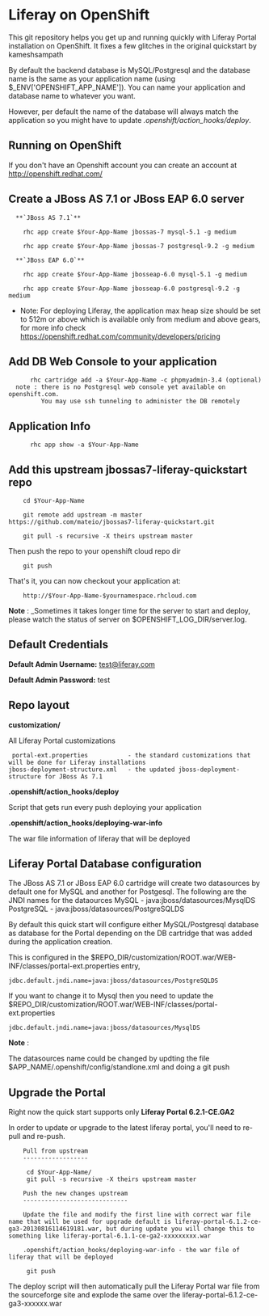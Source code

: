 Liferay on OpenShift
===================

This git repository helps you get up and running quickly with Liferay Portal installation
on OpenShift. It fixes a few glitches in the original quickstart by kameshsampath

By default the backend database is MySQL/Postgresql and the database name is the
same as your application name (using $_ENV['OPENSHIFT_APP_NAME']).  You can name
your application and database name to whatever you want.  

However, per default the name of the database will always match the application so you might have to update *.openshift/action_hooks/deploy*.


Running on OpenShift
--------------------

If you don't have an Openshift account you can create an account at http://openshift.redhat.com/

Create a JBoss AS 7.1 or JBoss EAP 6.0 server
---------------------------------------------

      **`JBoss AS 7.1`**

        rhc app create $Your-App-Name jbossas-7 mysql-5.1 -g medium

        rhc app create $Your-App-Name jbossas-7 postgresql-9.2 -g medium

      **`JBoss EAP 6.0`**

        rhc app create $Your-App-Name jbosseap-6.0 mysql-5.1 -g medium

        rhc app create $Your-App-Name jbosseap-6.0 postgresql-9.2 -g medium

* Note: For deploying Liferay, the application max heap size should be set to 512m or above which is available only from medium and above gears, for more info check https://openshift.redhat.com/community/developers/pricing

Add DB Web Console to your application
--------------------------------------
          rhc cartridge add -a $Your-App-Name -c phpmyadmin-3.4 (optional)
	  note : there is no Postgresql web console yet available on openshift.com.
	         You may use ssh tunneling to administer the DB remotely

Application Info
----------------
          rhc app show -a $Your-App-Name

Add this upstream jbossas7-liferay-quickstart repo
--------------------------------------------------

        cd $Your-App-Name

        git remote add upstream -m master https://github.com/mateio/jbossas7-liferay-quickstart.git

        git pull -s recursive -X theirs upstream master

  Then push the repo to your openshift cloud repo dir

        git push

   That's it, you can now checkout your application at:

        http://$Your-App-Name-$yournamespace.rhcloud.com

__Note__ :
_Sometimes it takes longer time for the server to start and deploy, please watch the status of server on $OPENSHIFT_LOG_DIR/server.log.

Default Credentials
-------------------

**Default Admin Username:** test@liferay.com

**Default Admin Password:** test

Repo layout
-----------

**customization/**

All Liferay Portal customizations

     portal-ext.properties           - the standard customizations that will be done for Liferay installations
    jboss-deployment-structure.xml   - the updated jboss-deployment-structure for JBoss As 7.1

**.openshift/action_hooks/deploy**

Script that gets run every push deploying your application

**.openshift/action_hooks/deploying-war-info**

The war file information of liferay that will be deployed

Liferay Portal Database configuration
-------------------------------------

The JBoss AS 7.1 or JBoss EAP 6.0 cartridge will create two datasources by default one for MySQL and another for Postgesql.  The following are
the JNDI names for the dataources
		MySQL      - java:jboss/datasources/MysqlDS
		PostgreSQL - java:jboss/datasources/PostgreSQLDS

By default this quick start will configure either MySQL/Postgresql database as database for the Portal depending on the DB cartridge that was added
during the application creation.

This is configured in the $REPO_DIR/customization/ROOT.war/WEB-INF/classes/portal-ext.properties entry,

	jdbc.default.jndi.name=java:jboss/datasources/PostgreSQLDS

If you want to change it to Mysql then you need to update the $REPO_DIR/customization/ROOT.war/WEB-INF/classes/portal-ext.properties

	jdbc.default.jndi.name=java:jboss/datasources/MysqlDS

__Note__ :

The datasources name could be changed by updting the file $APP_NAME/.openshift/config/standlone.xml and doing a git push


Upgrade the Portal
------------------

Right now the quick start supports only **Liferay Portal 6.2.1-CE.GA2**

In order to update or upgrade to the latest liferay portal, you'll need to re-pull
and re-push.

        Pull from upstream
        ------------------

         cd $Your-App-Name/
         git pull -s recursive -X theirs upstream master

        Push the new changes upstream
        -----------------------------

        Update the file and modify the first line with correct war file name that will be used for upgrade default is liferay-portal-6.1.2-ce-ga3-20130816114619181.war, but during update you will change this to something like liferay-portal-6.1.1-ce-ga2-xxxxxxxxx.war

        .openshift/action_hooks/deploying-war-info - the war file of liferay that will be deployed

         git push


The deploy script will then automatically pull the Liferay Portal war file from the sourceforge site and explode the same over the liferay-portal-6.1.2-ce-ga3-xxxxxx.war
